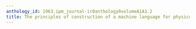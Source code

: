 ```yaml
---
anthology_id: 1963.ipm_journal-ir0anthology0volumeA1A1.2
title: The principles of construction of a machine language for physico-chemical analysis
---
```

